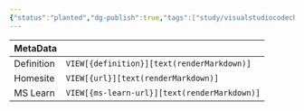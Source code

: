 ```yaml
---
{"status":"planted","dg-publish":true,"tags":["study/visualstudiocodechallenge"],"creation_date":"2024-05-10 08:29","definition":"undefined","ms-learn-url":"undefined","url":"undefined","aliases":null,"permalink":"/study/introduction-to-visual-studio-code/","dgPassFrontmatter":true}
---
```



| MetaData   |                                              |
| ---------- | -------------------------------------------- |
| Definition | `VIEW[{definition}][text(renderMarkdown)]`   |
| Homesite   | `VIEW[{url}][text(renderMarkdown)]`          |
| MS Learn   | `VIEW[{ms-learn-url}][text(renderMarkdown)]` |
